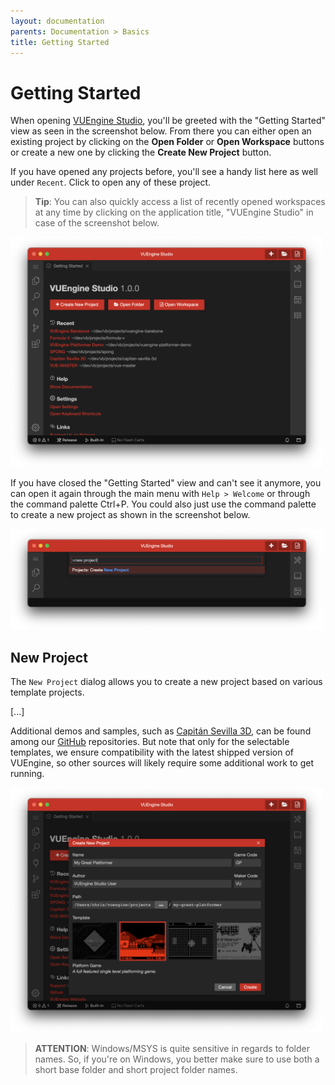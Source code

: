 ```yaml
---
layout: documentation
parents: Documentation > Basics
title: Getting Started
---
```


# Getting Started

When opening [VUEngine Studio](https://www.vuengine.dev/downloads/), you'll be greeted with the "Getting Started" view as seen in the screenshot below. From there you can either open an existing project by clicking on the **Open Folder** or **Open Workspace** buttons or create a new one by clicking the **Create New Project** button.

If you have opened any projects before, you'll see a handy list here as well under `Recent`. Click to open any of these project.

> **Tip**: You can also quickly access a list of recently opened workspaces at any time by clicking on the application title, "VUEngine Studio" in case of the screenshot below.

<a href="/documentation/images/basics/getting-started/VUEngine-Studio-Getting-Started.png" data-toggle="lightbox" data-gallery="gallery"><img src="/documentation/images/basics/getting-started/VUEngine-Studio-Getting-Started.png" width="500" /></a>

If you have closed the "Getting Started" view and can't see it anymore, you can open it again through the main menu with `Help > Welcome` or through the command palette <span class="keys" data-osx="⇧⌘P">Ctrl+P</span>. You could also just use the command palette to create a new project as shown in the screenshot below.

<a href="/documentation/images/basics/getting-started/VUEngine-Studio-Command-Palette-New-Project.png" data-toggle="lightbox" data-gallery="gallery"><img src="/documentation/images/basics/getting-started/VUEngine-Studio-Command-Palette-New-Project.png" width="500" /></a>

## New Project

The `New Project` dialog allows you to create a new project based on various template projects.

[...]

Additional demos and samples, such as [Capitán Sevilla 3D](https://github.com/VUEngine/Capitan-Sevilla-3D), can be found among our [GitHub](https://github.com/VUEngine) repositories. But note that only for the selectable templates, we ensure compatibility with the latest shipped version of VUEngine, so other sources will likely require some additional work to get running.

<a href="/documentation/images/basics/getting-started/VUEngine-Studio-New-Project-Dialog.png" data-toggle="lightbox" data-gallery="gallery"><img src="/documentation/images/basics/getting-started/VUEngine-Studio-New-Project-Dialog.png" width="500" /></a>

> **ATTENTION**: Windows/MSYS is quite sensitive in regards to folder names. So, if you're on Windows, you better make sure to use both a short base folder and short project folder names.
